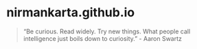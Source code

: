 # nirmankarta.github.io

> “Be curious. Read widely. Try new things. What people call intelligence just boils down to curiosity.” - Aaron Swartz
